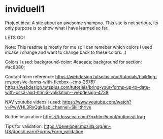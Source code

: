 # inviduell1

Project idea: 
A site about an awesome shampoo. This site is not serious, its only purpose is to show what i have learned so far.

LETS GO!

Note: This readme is mostly for me so i can remeber which colors i used incase i change and want to change back to these colors. :)

Colors i used:
background-color:  #cacaca;
background for section: #ac8080;

Contact form reference:
https://webdesign.tutsplus.com/tutorials/building-responsive-forms-with-flexbox--cms-26767
https://webdesign.tutsplus.com/tutorials/bring-your-forms-up-to-date-with-css3-and-html5-validation--webdesign-4738

NAV youtube videos i used:
https://www.youtube.com/watch?v=PwWHL3RyQgk&ab_channel=Skillthrive

Button inspiration:
https://fdossena.com/?p=html5cool/buttons/i.frag

Tips for validation:
https://developer.mozilla.org/en-US/docs/Learn/Forms/Form_validation